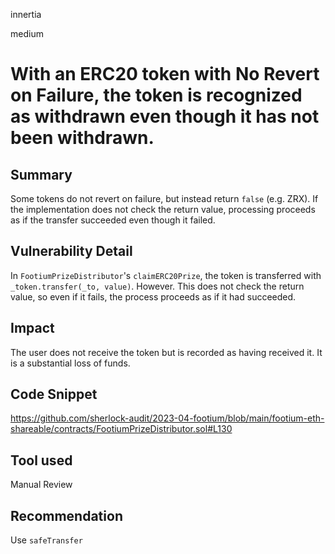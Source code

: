 innertia

medium

# With an ERC20 token with No Revert on Failure, the token is recognized as withdrawn even though it has not been withdrawn.

## Summary
Some tokens do not revert on failure, but instead return `false` (e.g. ZRX).
If the implementation does not check the return value, processing proceeds as if the transfer succeeded even though it failed.
## Vulnerability Detail
In `FootiumPrizeDistributor`'s `claimERC20Prize`, the token is transferred with `_token.transfer(_to, value)`. However. This does not check the return value, so even if it fails, the process proceeds as if it had succeeded.
## Impact
The user does not receive the token but is recorded as having received it. It is a substantial loss of funds.
## Code Snippet
https://github.com/sherlock-audit/2023-04-footium/blob/main/footium-eth-shareable/contracts/FootiumPrizeDistributor.sol#L130
## Tool used

Manual Review

## Recommendation
Use `safeTransfer`
